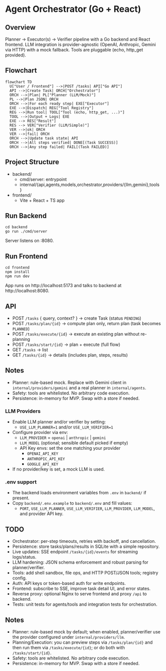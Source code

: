 # Agent Orchestrator (Go + React)

## Overview
Planner → Executor(s) → Verifier pipeline with a Go backend and React frontend. LLM integration is provider-agnostic (OpenAI, Anthropic, Gemini via HTTP) with a mock fallback. Tools are pluggable (echo, http_get provided).

## Flowchart
```mermaid
flowchart TD
  U["User / Frontend"] -->|POST /tasks| API["Go API"]
  API -->|Create Task| ORCH["Orchestrator"]
  ORCH -->|Plan| PL["Planner (LLM/Mock)"]
  PL -->|Plan JSON| ORCH
  ORCH -->|For each ready step| EXE["Executor"]
  EXE -->|Dispatch| REG["Tool Registry"]
  REG -->|Run tool| TOOL["Tool (echo, http_get, ...)"]
  TOOL -->|Output + Logs| EXE
  EXE --> RES["Result"]
  RES --> VER["Verifier (LLM/Simple)"]
  VER -->|ok| ORCH
  VER -->|fail| ORCH
  ORCH -->|Update task state| API
  ORCH -->|All steps verified| DONE[(Task SUCCESS)]
  ORCH -->|Any step failed| FAIL[(Task FAILED)]
```

## Project Structure
- backend/
  - cmd/server: entrypoint
  - internal/{api,agents,models,orchestrator,providers/{llm,gemini},tools}
- frontend/
  - Vite + React + TS app

## Run Backend
```
cd backend
go run ./cmd/server
```
Server listens on :8080.

## Run Frontend
```
cd frontend
npm install
npm run dev
```
App runs on http://localhost:5173 and talks to backend at http://localhost:8080.

## API
- POST `/tasks` { query, context? } → create Task (status `PENDING`)
- POST `/tasks/plan/{id}` → compute plan only, return plan (task becomes `PLANNED`)
- POST `/tasks/execute/{id}` → execute an existing plan without re-planning
- POST `/tasks/start/{id}` → plan + execute (full flow)
- GET `/tasks` → list
- GET `/tasks/{id}` → details (includes plan, steps, results)

## Notes
- Planner: rule-based mock. Replace with Gemini client in `internal/providers/gemini` and a real planner in `internal/agents`.
- Safety: tools are whitelisted. No arbitrary code execution.
- Persistence: in-memory for MVP. Swap with a store if needed.

### LLM Providers
- Enable LLM planner and/or verifier by setting:
  - `USE_LLM_PLANNER=1` and/or `USE_LLM_VERIFIER=1`
- Configure provider via env:
  - `LLM_PROVIDER` = `openai` | `anthropic` | `gemini`
  - `LLM_MODEL` (optional; sensible default picked if empty)
  - API Key envs: set the one matching your provider
    - `OPENAI_API_KEY`
    - `ANTHROPIC_API_KEY`
    - `GOOGLE_API_KEY`
- If no provider/key is set, a mock LLM is used.

### .env support
- The backend loads environment variables from `.env` in `backend/` if present.
- Copy `backend/.env.example` to `backend/.env` and fill values:
  - `PORT`, `USE_LLM_PLANNER`, `USE_LLM_VERIFIER`, `LLM_PROVIDER`, `LLM_MODEL`, and provider API key.

## TODO
- Orchestrator: per-step timeouts, retries with backoff, and cancellation.
- Persistence: store tasks/plans/results in SQLite with a simple repository.
- Live updates: SSE endpoint `/tasks/{id}/events` for streaming logs/status.
- LLM hardening: JSON schema enforcement and robust parsing for planner/verifier.
- Tools: add shell sandbox, file ops, and HTTP POST/JSON tools; registry config.
- Auth: API keys or token-based auth for write endpoints.
- Frontend: subscribe to SSE, improve task detail UI, and error states.
- Reverse proxy: optional Nginx to serve frontend and proxy `/api` to backend.
- Tests: unit tests for agents/tools and integration tests for orchestration.

## Notes
- Planner: rule-based mock by default; when enabled, planner/verifier use the provider configured under `internal/providers/llm`.
- Planning/Execution: you can preview steps via `/tasks/plan/{id}` and then run them via `/tasks/execute/{id}`; or do both with `/tasks/start/{id}`.
- Safety: tools are whitelisted. No arbitrary code execution.
- Persistence: in-memory for MVP. Swap with a store if needed.

 

